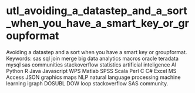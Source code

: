 # utl_avoiding_a_datastep_and_a_sort_when_you_have_a_smart_key_or_groupformat
Avoiding a datastep and a sort when you have a smart key or groupformat. Keywords: sas sql join merge big data analytics macros oracle teradata mysql sas communities stackoverflow statistics artificial inteligence AI Python R Java Javascript WPS Matlab SPSS Scala Perl C C# Excel MS Access JSON graphics maps NLP natural language processing machine learning igraph DOSUBL DOW loop stackoverflow SAS community.
